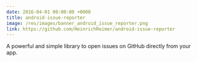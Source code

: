 ```yaml
---
date: 2016-04-01 00:00:00 +0000
title: android-issue-reporter
image: /res/images/banner_android_issue_reporter.png
link: https://github.com/HeinrichReimer/android-issue-reporter
---
```

A powerful and simple library to open issues on GitHub directly from your app.